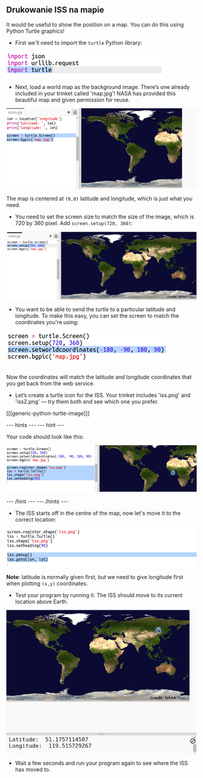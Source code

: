 ## Drukowanie ISS na mapie

It would be useful to show the position on a map. You can do this using Python Turtle graphics!

+ First we'll need to import the `turtle` Python library:

![screenshot](images/iss-turtle.png)

+ Next, load a world map as the background image. There’s one already included in your trinket called 'map.jpg'! NASA has provided this beautiful map and given permission for reuse. 

![screenshot](images/iss-map.png)

The map is centered at `(0,0)` latitude and longitude, which is just what you need.

+ You need to set the screen size to match the size of the image, which is 720 by 360 pixel. Add `screen.setup(720, 360)`:

![screenshot](images/iss-setup.png)

+ You want to be able to send the turtle to a particular latitude and longitude. To make this easy, you can set the screen to match the coordinates you're using:

![screenshot](images/iss-world.png)

Now the coordinates will match the latitude and longitude coordinates that you get back from the web service.

+ Let’s create a turtle icon for the ISS. Your trinket includes 'iss.png' and 'iss2.png' — try them both and see which one you prefer. 

[[[generic-python-turtle-image]]]

\--- hints \--- \--- hint \---

Your code should look like this:

![screenshot](images/iss-image.png)

\--- /hint \--- \--- /hints \---

+ The ISS starts off in the centre of the map, now let's move it to the correct location:

![screenshot](images/iss-plot.png)

**Note**: latitude is normally given first, but we need to give longitude first when plotting `(x,y)` coordinates.

+ Test your program by running it. The ISS should move to its current location above Earth. 

![screenshot](images/iss-plotted.png)

+ Wait a few seconds and run your program again to see where the ISS has moved to.